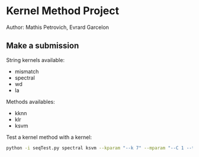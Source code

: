 # Kernel Method Project
Author: Mathis Petrovich, Evrard Garcelon


## Make a submission

String kernels available:
- mismatch
- spectral
- wd
- la

Methods availables:
- kknn
- klr
- ksvm

Test a kernel method with a kernel:

```bash
python -i seqTest.py spectral ksvm --kparam "--k 7" --mparam "--C 1 --tol 0.01"
```
